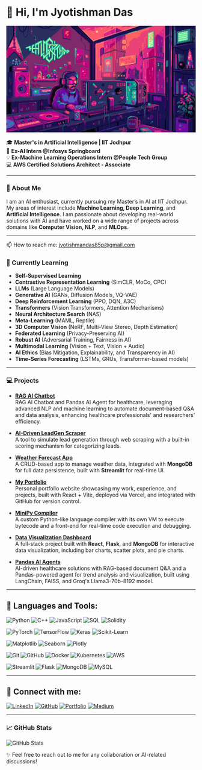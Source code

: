 #                                                                    👋 Hi, I'm Jyotishman Das


![Cool Animation](https://github.com/rishi02102017/rishi02102017/raw/main/f9b88deeae101d6a8572063bb63c286e.gif)

🎓 **Master's in Artificial Intelligence | IIT Jodhpur**  
💼 **Ex-AI Intern @Infosys Springboard**  
💡 **Ex-Machine Learning Operations Intern @People Tech Group**  
💻 **AWS Certified Solutions Architect - Associate**

---

### 🚀 About Me

I am an AI enthusiast, currently pursuing my Master’s in AI at IIT Jodhpur. My areas of interest include **Machine Learning, Deep Learning**, and **Artificial Intelligence**. I am passionate about developing real-world solutions with AI and have worked on a wide range of projects across domains like **Computer Vision, NLP**, and **MLOps**.

---

📫 How to reach me: [jyotishmandas85p@gmail.com](mailto:jyotishmandas85p@gmail.com)

### 🌱 Currently Learning
- **Self-Supervised Learning**  
- **Contrastive Representation Learning** (SimCLR, MoCo, CPC)  
- **LLMs** (Large Language Models)  
- **Generative AI** (GANs, Diffusion Models, VQ-VAE)  
- **Deep Reinforcement Learning** (PPO, DQN, A3C)  
- **Transformers** (Vision Transformers, Attention Mechanisms)  
- **Neural Architecture Search** (NAS)  
- **Meta-Learning** (MAML, Reptile)  
- **3D Computer Vision** (NeRF, Multi-View Stereo, Depth Estimation)  
- **Federated Learning** (Privacy-Preserving AI)  
- **Robust AI** (Adversarial Training, Fairness in AI)  
- **Multimodal Learning** (Vision + Text, Vision + Audio)  
- **AI Ethics** (Bias Mitigation, Explainability, and Transparency in AI)  
- **Time-Series Forecasting** (LSTMs, GRUs, Transformer-based models) 

---

### 💻 Projects

- **[RAG AI Chatbot](https://github.com/rishi02102017/Infosys_Springboard_Project/tree/main/RAG%20AI%20Chatbot)**  
  RAG AI Chatbot and Pandas AI Agent for healthcare, leveraging advanced NLP and machine learning to automate document-based Q&A and data analysis, enhancing healthcare professionals' and researchers' efficiency.

- **[AI-Driven LeadGen Scraper](https://github.com/rishi02102017/caprae-leadgen-tool)**  
  A tool to simulate lead generation through web scraping with a built-in scoring mechanism for categorizing leads.

- **[Weather Forecast App](https://github.com/rishi02102017/weather-app)**  
  A CRUD-based app to manage weather data, integrated with **MongoDB** for full data persistence, built with **Streamlit** for real-time UI.

- **[My Portfolio](https://github.com/rishi02102017/My-Portfolio)**  
  Personal portfolio website showcasing my work, experience, and projects, built with React + Vite, deployed via Vercel, and integrated with GitHub for version control.

- **[MiniPy Compiler](https://github.com/rishi02102017/minipy-compiler)**  
  A custom Python-like language compiler with its own VM to execute bytecode and a front-end for real-time code execution and debugging.

- **[Data Visualization Dashboard](https://github.com/rishi02102017/blackcoffer-dashboard)**  
  A full-stack project built with **React**, **Flask**, and **MongoDB** for interactive data visualization, including bar charts, scatter plots, and pie charts.

- **[Pandas AI Agents](https://github.com/rishi02102017/Infosys_Springboard_Project/tree/main/Pandas%20AI%20Agents)**  
  AI-driven healthcare solutions with RAG-based document Q&A and a Pandas-powered agent for trend analysis and visualization, built using LangChain, FAISS, and Groq's Llama3-70b-8192 model.

---

## 💼 Languages and Tools:
![Python](https://img.shields.io/badge/Python-3776AB?style=flat&logo=python&logoColor=white)
![C++](https://img.shields.io/badge/C++-00599C?style=flat&logo=c%2B%2B&logoColor=white)
![JavaScript](https://img.shields.io/badge/JavaScript-F7DF1E?style=flat&logo=javascript&logoColor=black)
![SQL](https://img.shields.io/badge/SQL-4479A1?style=flat&logo=sqlite&logoColor=white)
![Solidity](https://img.shields.io/badge/Solidity-363636?style=flat&logo=solidity&logoColor=white)

![PyTorch](https://img.shields.io/badge/PyTorch-EE4C2C?style=flat&logo=pytorch&logoColor=white)
![TensorFlow](https://img.shields.io/badge/TensorFlow-FF6F00?style=flat&logo=tensorflow&logoColor=white)
![Keras](https://img.shields.io/badge/Keras-D00000?style=flat&logo=keras&logoColor=white)
![Scikit-Learn](https://img.shields.io/badge/Scikit%20Learn-F7931E?style=flat&logo=scikit-learn&logoColor=white)

![Matplotlib](https://img.shields.io/badge/Matplotlib-003B57?style=flat&logo=matplotlib&logoColor=white)
![Seaborn](https://img.shields.io/badge/Seaborn-9E6B61?style=flat&logo=seaborn&logoColor=white)
![Plotly](https://img.shields.io/badge/Plotly-3C4F75?style=flat&logo=plotly&logoColor=white)

![Git](https://img.shields.io/badge/Git-F05032?style=flat&logo=git&logoColor=white)
![GitHub](https://img.shields.io/badge/GitHub-181717?style=flat&logo=github&logoColor=white)
![Docker](https://img.shields.io/badge/Docker-2496ED?style=flat&logo=docker&logoColor=white)
![Kubernetes](https://img.shields.io/badge/Kubernetes-326CE5?style=flat&logo=kubernetes&logoColor=white)
![AWS](https://img.shields.io/badge/AWS-232F3E?style=flat&logo=amazonaws&logoColor=white)

![Streamlit](https://img.shields.io/badge/Streamlit-FF4B3E?style=flat&logo=streamlit&logoColor=white)
![Flask](https://img.shields.io/badge/Flask-000000?style=flat&logo=flask&logoColor=white)
![MongoDB](https://img.shields.io/badge/MongoDB-47A248?style=flat&logo=mongodb&logoColor=white)
![MySQL](https://img.shields.io/badge/MySQL-4479A1?style=flat&logo=mysql&logoColor=white)

---

## 🔗 Connect with me:
[![LinkedIn](https://img.shields.io/badge/LinkedIn-0A66C2?style=flat&logo=linkedin&logoColor=white)](https://www.linkedin.com/in/jyotishmandas85p/)
[![GitHub](https://img.shields.io/badge/GitHub-181717?style=flat&logo=github&logoColor=white)](https://github.com/rishi02102017)
[![Portfolio](https://img.shields.io/badge/Portfolio-000000?style=flat&logo=vercel&logoColor=white)](https://my-portfolio-jyotishman-das-projects.vercel.app/)
[![Medium](https://img.shields.io/badge/Medium-12100E?style=flat&logo=medium&logoColor=white)](https://medium.com/@jyotishmandas85p)

---

### 📈 GitHub Stats

![GitHub Stats](https://github-readme-stats.vercel.app/api?username=rishi02102017&show_icons=true&hide=prs&count_private=true&theme=tokyonight)

✨ Feel free to reach out to me for any collaboration or AI-related discussions!
